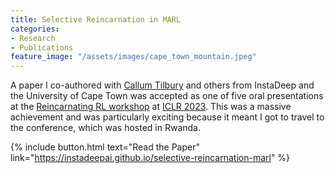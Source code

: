 ```yaml
---
title: Selective Reincarnation in MARL
categories:
- Research
- Publications
feature_image: "/assets/images/cape_town_mountain.jpeg"
---
```


A paper I co-authored with [Callum Tilbury](https://callum.tilbury.co.za/) and others from InstaDeep and the University of Cape Town was accepted as one of five oral presentations at the [Reincarnating RL workshop](https://reincarnating-rl.github.io/) at [ICLR 2023](http://iclr.cc/). This was a massive achievement and was particularly exciting because it meant I got to travel to the conference, which was hosted in Rwanda.

{% include button.html text="Read the Paper" link="https://instadeepai.github.io/selective-reincarnation-marl" %}